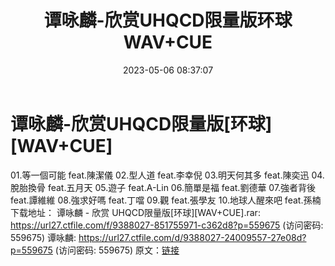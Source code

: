 ﻿---
title: 谭咏麟-欣赏UHQCD限量版环球WAV+CUE
date: 2023-05-06 08:37:07
categories: 新碟专辑、稀有等精品
tags: 华语中文
---
# 谭咏麟-欣赏UHQCD限量版[环球][WAV+CUE]

01.等一個可能 feat.陳潔儀
02.型人道 feat.李幸倪
03.明天何其多 feat.陳奕迅
04.脫胎換骨 feat.五月天
05.遊子 feat.A-Lin
06.簡單是福 feat.劉德華
07.強者背後 feat.譚維維
08.強求好嗎 feat.丁噹
09.觀 feat.張學友
10.地球人醒來吧 feat.孫楠
下载地址：
谭咏麟 - 欣赏 UHQCD限量版[环球][WAV+CUE].rar: https://url27.ctfile.com/f/9388027-851755971-c362d8?p=559675
(访问密码: 559675)
谭咏麟: https://url27.ctfile.com/d/9388027-24009557-27e08d?p=559675
(访问密码: 559675)
原文：[链接](https://blog.sina.com.cn/s/blog_1647c7e76010311rc.html)